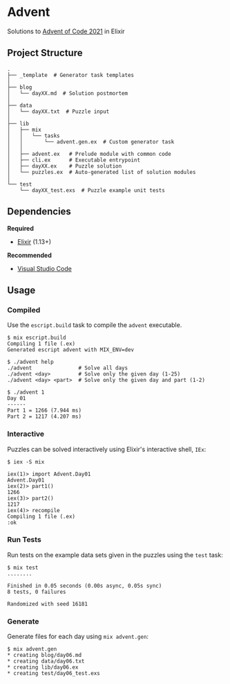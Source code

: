 # Advent

Solutions to [Advent of Code 2021](https://adventofcode.com/2021) in Elixir

## Project Structure

```
.
├── _template  # Generator task templates
│
├── blog
│   └── dayXX.md  # Solution postmortem
│
├── data
│   └── dayXX.txt  # Puzzle input
│
├── lib
│   ├── mix
│   │   └── tasks
│   │       └── advent.gen.ex  # Custom generator task
│   │
│   ├── advent.ex   # Prelude module with common code
│   ├── cli.ex      # Executable entrypoint
│   ├── dayXX.ex    # Puzzle solution
│   └── puzzles.ex  # Auto-generated list of solution modules
│
└── test
    └── dayXX_test.exs  # Puzzle example unit tests
```

## Dependencies

**Required**

- [Elixir](https://elixir-lang.org) (1.13+)

**Recommended**

- [Visual Studio Code](https://code.visualstudio.com)

## Usage

### Compiled

Use the `escript.build` task to compile the `advent` executable.

```shell
$ mix escript.build
Compiling 1 file (.ex)
Generated escript advent with MIX_ENV=dev

$ ./advent help
./advent               # Solve all days
./advent <day>         # Solve only the given day (1-25)
./advent <day> <part>  # Solve only the given day and part (1-2)

$ ./advent 1
Day 01
------
Part 1 = 1266 (7.944 ms)
Part 2 = 1217 (4.207 ms)
```

### Interactive

Puzzles can be solved interactively using Elixir's interactive shell, `IEx`:

```shell
$ iex -S mix

iex(1)> import Advent.Day01
Advent.Day01
iex(2)> part1()
1266
iex(3)> part2()
1217
iex(4)> recompile
Compiling 1 file (.ex)
:ok
```

### Run Tests

Run tests on the example data sets given in the puzzles using the `test` task:

```shell
$ mix test
........

Finished in 0.05 seconds (0.00s async, 0.05s sync)
8 tests, 0 failures

Randomized with seed 16181
```

### Generate

Generate files for each day using `mix advent.gen`:

```shell
$ mix advent.gen
* creating blog/day06.md
* creating data/day06.txt
* creating lib/day06.ex
* creating test/day06_test.exs
```
